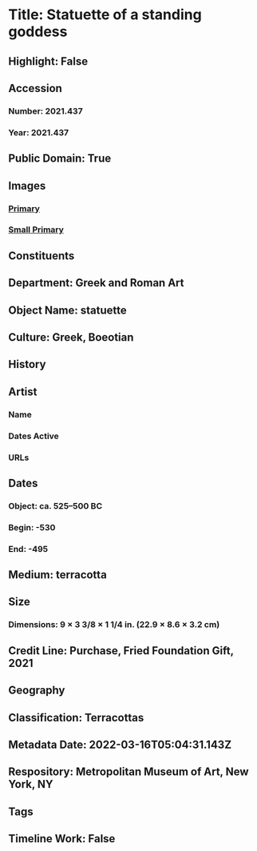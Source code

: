 # Title: Statuette of a standing goddess
## Highlight: False
## Accession
### Number: 2021.437
### Year: 2021.437
## Public Domain: True
## Images
### [Primary](https://images.metmuseum.org/CRDImages/gr/original/DP-23275-001.jpg)
### [Small Primary](https://images.metmuseum.org/CRDImages/gr/web-large/DP-23275-001.jpg)
## Constituents
## Department: Greek and Roman Art
## Object Name: statuette
## Culture: Greek, Boeotian
## History
## Artist
### Name
### Dates Active
### URLs
## Dates
### Object: ca. 525–500 BC
### Begin: -530
### End: -495
## Medium: terracotta
## Size
### Dimensions: 9 × 3 3/8 × 1 1/4 in. (22.9 × 8.6 × 3.2 cm)
## Credit Line: Purchase, Fried Foundation Gift, 2021
## Geography
## Classification: Terracottas
## Metadata Date: 2022-03-16T05:04:31.143Z
## Respository: Metropolitan Museum of Art, New York, NY
## Tags
## Timeline Work: False
